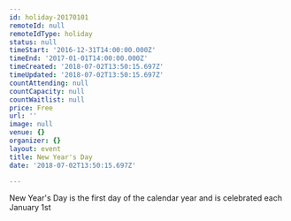 ```yaml
---
id: holiday-20170101
remoteId: null
remoteIdType: holiday
status: null
timeStart: '2016-12-31T14:00:00.000Z'
timeEnd: '2017-01-01T14:00:00.000Z'
timeCreated: '2018-07-02T13:50:15.697Z'
timeUpdated: '2018-07-02T13:50:15.697Z'
countAttending: null
countCapacity: null
countWaitlist: null
price: Free
url: ''
image: null
venue: {}
organizer: {}
layout: event
title: New Year's Day
date: '2018-07-02T13:50:15.697Z'

---
```

New Year's Day is the first day of the calendar year and is celebrated each January 1st
